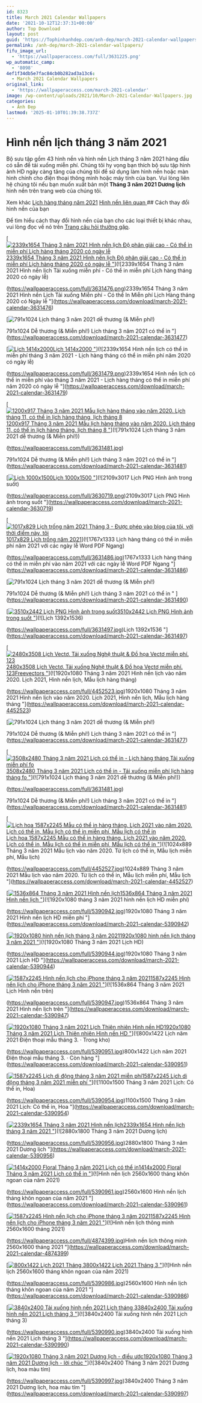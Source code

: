 ```yaml
---
id: 8323
title: March 2021 Calendar Wallpapers
date: '2021-10-12T12:37:31+00:00'
author: Top Download
layout: post
guid: 'https://Tophinhanhdep.com/anh-dep/march-2021-calendar-wallpapers/'
permalink: /anh-dep/march-2021-calendar-wallpapers/
fifu_image_url:
  - 'https://wallpaperaccess.com/full/3631225.png'
wp_automatic_camp:
  - '8098'
4ef1f34db5e7fac84cb0b282ad3a13c6:
  - March 2021 Calendar Wallpapers
original_link:
  - 'https://wallpaperaccess.com/march-2021-calendar'
image: /wp-content/uploads/2021/10/March-2021-Calendar-Wallpapers.jpg
categories:
  - Ảnh Đẹp
lastmod: '2025-01-10T01:39:38.737Z'
---
```

# Hình nền lịch tháng 3 năm 2021

Bộ sưu tập gồm 43 hình nền và hình nền Lịch tháng 3 năm 2021 hàng đầu có sẵn để tải xuống miễn phí. Chúng tôi hy vọng bạn thích bộ sưu tập hình ảnh HD ngày càng tăng của chúng tôi để sử dụng làm hình nền hoặc màn hình chính cho điện thoại thông minh hoặc máy tính của bạn. Vui lòng liên hệ chúng tôi nếu bạn muốn xuất bản một **Tháng 3 năm 2021 Dương lịch** hình nền trên trang web của chúng tôi.

Xem khác [Lịch hàng tháng năm 2021](https://wallpaperaccess.com/list/2021-monthly-calendars) [Hình nền liên quan ](#related) ## Cách thay đổi hình nền của bạn

Để tìm hiểu cách thay đổi hình nền của bạn cho các loại thiết bị khác nhau, vui lòng đọc về nó trên [Trang câu hỏi thường gặp](https://tophinhanhdep.com/faq/).

  
[[![2339x1654 Tháng 3 năm 2021 Hình nền lịch Độ phân giải cao - Có thể in miễn phí Lịch hàng tháng 2020 có ngày lễ](https://wallpaperaccess.com/full/3631225.png)2339x1654 Tháng 3 năm 2021 Hình nền lịch Độ phân giải cao - Có thể in miễn phí Lịch hàng tháng 2020 có ngày lễ "](https://wallpaperaccess.com/download/march-2021-calendar-3631225)](![2339x1654 Tháng 3 năm 2021 Hình nền lịch Tải xuống miễn phí - Có thể in miễn phí Lịch hàng tháng 2020 có ngày lễ)

(https://wallpaperaccess.com/full/3631476.png)2339x1654 Tháng 3 năm 2021 Hình nền Lịch Tải xuống Miễn phí - Có thể In Miễn phí Lịch Hàng tháng 2020 có Ngày lễ "](https://wallpaperaccess.com/download/march-2021-calendar-3631476)

[![791x1024 Lịch tháng 3 năm 2021 dễ thương (& Miễn phí!)](https://wallpaperaccess.com/full/3631477.jpg)

791x1024 Dễ thương (&amp; Miễn phí!) Lịch tháng 3 năm 2021 có thể in "](https://wallpaperaccess.com/download/march-2021-calendar-3631477)

[[![Lịch 1414x2000](https://wallpaperaccess.com/full/3630900.jpg)Lịch 1414x2000 "](https://wallpaperaccess.com/download/march-2021-calendar-3630900)](![2339x1654 Hình nền lịch có thể in miễn phí tháng 3 năm 2021 - Lịch hàng tháng có thể in miễn phí năm 2020 có ngày lễ)

(https://wallpaperaccess.com/full/3631479.png)2339x1654 Hình nền lịch có thể in miễn phí vào tháng 3 năm 2021 - Lịch hàng tháng có thể in miễn phí năm 2020 có ngày lễ "](https://wallpaperaccess.com/download/march-2021-calendar-3631479)

[[![1200x917 Tháng 3 năm 2021 Mẫu lịch hàng tháng vào năm 2020. Lịch tháng 11, có thể in lịch hàng tháng, lịch tháng 8](https://wallpaperaccess.com/full/3631480.gif)1200x917 Tháng 3 năm 2021 Mẫu lịch hàng tháng vào năm 2020. Lịch tháng 11, có thể in lịch hàng tháng, lịch tháng 8 "](https://wallpaperaccess.com/download/march-2021-calendar-3631480)](![791x1024 Lịch tháng 3 năm 2021 dễ thương (& Miễn phí!))

(https://wallpaperaccess.com/full/3631481.jpg)

791x1024 Dễ thương (&amp; Miễn phí!) Lịch tháng 3 năm 2021 có thể in "](https://wallpaperaccess.com/download/march-2021-calendar-3631481)

[[![Lịch 1000x1500](https://wallpaperaccess.com/full/3631482.jpg)Lịch 1000x1500 "](https://wallpaperaccess.com/download/march-2021-calendar-3631482)](![2109x3017 Lịch PNG Hình ảnh trong suốt)

(https://wallpaperaccess.com/full/3630719.png)2109x3017 Lịch PNG Hình ảnh trong suốt "](https://wallpaperaccess.com/download/march-2021-calendar-3630719)

[[![1017x829 Lịch trống năm 2021 Tháng 3 - Được phép vào blog của tôi, với thời điểm này, tôi](https://wallpaperaccess.com/full/3631485.jpg)1017x829 Lịch trống năm 2021](https://wallpaperaccess.com/download/march-2021-calendar-3631485)](![1767x1333 Lịch hàng tháng có thể in miễn phí năm 2021 với các ngày lễ Word PDF Ngang)

(https://wallpaperaccess.com/full/3631486.jpg)1767x1333 Lịch hàng tháng có thể in miễn phí vào năm 2021 với các ngày lễ Word PDF Ngang "](https://wallpaperaccess.com/download/march-2021-calendar-3631486)

[![791x1024 Lịch tháng 3 năm 2021 dễ thương (& Miễn phí!)](https://wallpaperaccess.com/full/3631490.jpg)

791x1024 Dễ thương (&amp; Miễn phí!) Lịch tháng 3 năm 2021 có thể in " ](https://wallpaperaccess.com/download/march-2021-calendar-3631490)

[[![3510x2442 Lịch PNG Hình ảnh trong suốt](https://wallpaperaccess.com/full/3631072.png)3510x2442 Lịch PNG Hình ảnh trong suốt "](https://wallpaperaccess.com/download/march-2021-calendar-3631072)](![Lịch 1392x1536)

(https://wallpaperaccess.com/full/3631497.jpg)Lịch 1392x1536 "](https://wallpaperaccess.com/download/march-2021-calendar-3631497)

[[![2480x3508 Lịch Vectơ.  Tải xuống Nghệ thuật & Đồ họa Vectơ miễn phí.  123](https://wallpaperaccess.com/full/3631501.jpg)2480x3508 Lịch Vectơ. Tải xuống Nghệ thuật &amp; Đồ họa Vectơ miễn phí. 123Freevectors "](https://wallpaperaccess.com/download/march-2021-calendar-3631501)](![1920x1080 Tháng 3 năm 2021 Hình nền lịch vào năm 2020. Lịch 2021, Hình nền lịch, Mẫu lịch hàng tháng)

(https://wallpaperaccess.com/full/4452523.jpg)1920x1080 Tháng 3 năm 2021 Hình nền lịch vào năm 2020. Lịch 2021, Hình nền lịch, Mẫu lịch hàng tháng "](https://wallpaperaccess.com/download/march-2021-calendar-4452523)

[![791x1024 Lịch tháng 3 năm 2021 dễ thương (& Miễn phí!)](https://wallpaperaccess.com/full/3631477.jpg)

791x1024 Dễ thương (&amp; Miễn phí!) Lịch tháng 3 năm 2021 có thể in "](https://wallpaperaccess.com/download/march-2021-calendar-3631477)

[[![3508x2480 Tháng 3 năm 2021 Lịch có thể in - Lịch hàng tháng Tải xuống miễn phí fo](https://wallpaperaccess.com/full/4452524.jpg)3508x2480 Tháng 3 năm 2021 Lịch có thể in - Tải xuống miễn phí lịch hàng tháng fo "](https://wallpaperaccess.com/download/march-2021-calendar-4452524)](![791x1024 Lịch tháng 3 năm 2021 dễ thương (& Miễn phí!))

(https://wallpaperaccess.com/full/3631481.jpg)

791x1024 Dễ thương (&amp; Miễn phí!) Lịch tháng 3 năm 2021 có thể in "](https://wallpaperaccess.com/download/march-2021-calendar-3631481)

[[![Lịch hoa 1587x2245 Mẫu có thể in hàng tháng.  Lịch 2021 vào năm 2020. Lịch có thể in, Mẫu lịch có thể in miễn phí, Mẫu lịch có thể in](https://wallpaperaccess.com/full/4452525.jpg)Lịch hoa 1587x2245 Mẫu có thể in hàng tháng. Lịch 2021 vào năm 2020. Lịch có thể in, Mẫu lịch có thể in miễn phí, Mẫu lịch có thể in "](https://wallpaperaccess.com/download/march-2021-calendar-4452525)](![1024x889 Tháng 3 năm 2021 Mẫu lịch vào năm 2020. Từ lịch có thể in, Mẫu lịch miễn phí, Mẫu lịch)

(https://wallpaperaccess.com/full/4452527.jpg)1024x889 Tháng 3 năm 2021 Mẫu lịch vào năm 2020. Từ lịch có thể in, Mẫu lịch miễn phí, Mẫu lịch "](https://wallpaperaccess.com/download/march-2021-calendar-4452527)

[[![1536x864 Tháng 3 năm 2021 Hình nền lịch](https://wallpaperaccess.com/full/4736318.jpg)1536x864 Tháng 3 năm 2021 Hình nền lịch "](https://wallpaperaccess.com/download/march-2021-calendar-4736318)](![1920x1080 tháng 3 năm 2021 hình nền lịch HD miễn phí)

(https://wallpaperaccess.com/full/5390942.jpg)1920x1080 Tháng 3 năm 2021 Hình nền lịch HD miễn phí "](https://wallpaperaccess.com/download/march-2021-calendar-5390942)

[[![1920x1080 hình nền lịch tháng 3 năm 2021](https://wallpaperaccess.com/full/5390943.jpg)1920x1080 hình nền lịch tháng 3 năm 2021 "](https://wallpaperaccess.com/download/march-2021-calendar-5390943)](![1920x1080 Tháng 3 năm 2021 Lịch HD)

(https://wallpaperaccess.com/full/5390944.jpg)1920x1080 Tháng 3 năm 2021 Lịch HD "](https://wallpaperaccess.com/download/march-2021-calendar-5390944)

[[![1587x2245 Hình nền lịch cho iPhone tháng 3 năm 2021](https://wallpaperaccess.com/full/5390946.jpg)1587x2245 Hình nền lịch cho iPhone tháng 3 năm 2021 "](https://wallpaperaccess.com/download/march-2021-calendar-5390946)](![1536x864 Tháng 3 năm 2021 Lịch Hình nền trên)

(https://wallpaperaccess.com/full/5390947.jpg)1536x864 Tháng 3 năm 2021 Hình nền lịch trên "](https://wallpaperaccess.com/download/march-2021-calendar-5390947)

[[![1920x1080 Tháng 3 năm 2021 Lịch Thiên nhiên Hình nền HD](https://wallpaperaccess.com/full/5390950.jpg)1920x1080 Tháng 3 năm 2021 Lịch Thiên nhiên Hình nền HD "](https://wallpaperaccess.com/download/march-2021-calendar-5390950)](![800x1422 Lịch năm 2021 Điện thoại mẫu tháng 3.  · Trong kho)

(https://wallpaperaccess.com/full/5390951.jpg)800x1422 Lịch năm 2021 Điện thoại mẫu tháng 3. · Còn hàng "](https://wallpaperaccess.com/download/march-2021-calendar-5390951)

[[![1587x2245 Lịch di động tháng 3 năm 2021 miễn phí](https://wallpaperaccess.com/full/5390952.jpg)1587x2245 Lịch di động tháng 3 năm 2021 miễn phí "](https://wallpaperaccess.com/download/march-2021-calendar-5390952)](![1100x1500 Tháng 3 năm 2021 Lịch: Có thể in, Hoa)

(https://wallpaperaccess.com/full/5390954.jpg)1100x1500 Tháng 3 năm 2021 Lịch: Có thể in, Hoa "](https://wallpaperaccess.com/download/march-2021-calendar-5390954)

[[![2339x1654 Tháng 3 năm 2021 Hình nền lịch](https://wallpaperaccess.com/full/5390955.png)2339x1654 Hình nền lịch tháng 3 năm 2021 "](https://wallpaperaccess.com/download/march-2021-calendar-5390955)](![2880x1800 Tháng 3 năm 2021 Dương lịch)

(https://wallpaperaccess.com/full/5390956.jpg)2880x1800 Tháng 3 năm 2021 Dương lịch "](https://wallpaperaccess.com/download/march-2021-calendar-5390956)

[[![1414x2000 Floral Tháng 3 năm 2021 Lịch có thể in](https://wallpaperaccess.com/full/5390959.jpg)1414x2000 Floral Tháng 3 năm 2021 Lịch có thể in "](https://wallpaperaccess.com/download/march-2021-calendar-5390959)](![Hình nền lịch 2560x1600 tháng khôn ngoan của năm 2021)

(https://wallpaperaccess.com/full/5390961.jpg)2560x1600 Hình nền lịch tháng khôn ngoan của năm 2021 "](https://wallpaperaccess.com/download/march-2021-calendar-5390961)

[[![1587x2245 Hình nền lịch cho iPhone tháng 3 năm 2021](https://wallpaperaccess.com/full/5390964.jpg)1587x2245 Hình nền lịch cho iPhone tháng 3 năm 2021 "](https://wallpaperaccess.com/download/march-2021-calendar-5390964)](![Hình nền lịch thông minh 2560x1600 tháng 2021)

(https://wallpaperaccess.com/full/4874399.jpg)Hình nền lịch thông minh 2560x1600 tháng 2021 "](https://wallpaperaccess.com/download/march-2021-calendar-4874399)

[[![800x1422 Lịch 2021 Tháng 3](https://wallpaperaccess.com/full/5390974.jpg)800x1422 Lịch 2021 Tháng 3 "](https://wallpaperaccess.com/download/march-2021-calendar-5390974)](![Hình nền lịch 2560x1600 tháng khôn ngoan của năm 2021)

(https://wallpaperaccess.com/full/5390986.jpg)2560x1600 Hình nền lịch tháng khôn ngoan của năm 2021 "](https://wallpaperaccess.com/download/march-2021-calendar-5390986)

[[![3840x2400 Tải xuống hình nền 2021 Lịch tháng 3](https://wallpaperaccess.com/full/5390988.jpg)3840x2400 Tải xuống hình nền 2021 Lịch tháng 3 "](https://wallpaperaccess.com/download/march-2021-calendar-5390988)](![3840x2400 Tải xuống hình nền 2021 Lịch tháng 3)

(https://wallpaperaccess.com/full/5390990.jpg)3840x2400 Tải xuống hình nền 2021 Lịch tháng 3 "](https://wallpaperaccess.com/download/march-2021-calendar-5390990)

[[![1920x1080 Tháng 3 năm 2021 Dương lịch - điều ước](https://wallpaperaccess.com/full/5390995.jpg)1920x1080 Tháng 3 năm 2021 Dương lịch - lời chúc "](https://wallpaperaccess.com/download/march-2021-calendar-5390995)](![3840x2400 Tháng 3 năm 2021 Dương lịch, hoa màu tím)

(https://wallpaperaccess.com/full/5390997.jpg)3840x2400 Tháng 3 năm 2021 Dương lịch, hoa màu tím "](https://wallpaperaccess.com/download/march-2021-calendar-5390997)
